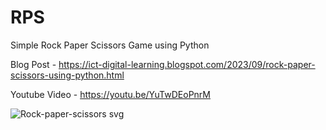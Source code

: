 # RPS
Simple Rock Paper Scissors Game using Python

Blog Post - https://ict-digital-learning.blogspot.com/2023/09/rock-paper-scissors-using-python.html

Youtube Video - https://youtu.be/YuTwDEoPnrM

![Rock-paper-scissors svg](https://github.com/Digital-101/RPS/assets/65094648/8fe91b31-b55e-4391-941b-288cbaab047d)
